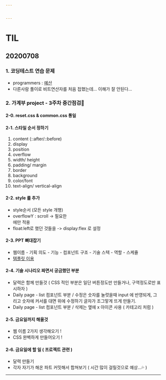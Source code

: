 ```yaml
---


---
```


<h1 id="til">TIL</h1>
<h2 id="section">20200708</h2>
<h3 id="코딩테스트-연습-문제">1. 코딩테스트 연습 문제</h3>
<ul>
<li>programmers : <a href="https://github.com/jina95/TIL/blob/master/Algorithm/LEVEL%201/%EC%98%88%EC%82%B0.html">예산</a></li>
<li>다른사람 풀이로 비트연산자를 처음 접했는데… 이해가 잘 안된다…</li>
</ul>
<h3 id="가계부-project---3주차-중간점검🎈">2. 가계부 project - 3주차 중간점검🎈</h3>
<h4 id="reset.css--common.css-통일">2-0. reset.css &amp; common.css 통일</h4>
<h4 id="스타일-순서-정하기">2-1. 스타일 순서 정하기</h4>
<ol>
<li>content (::after/::before)</li>
<li>display</li>
<li>position</li>
<li>overflow</li>
<li>width/ height</li>
<li>padding/ margin</li>
<li>border</li>
<li>background</li>
<li>color/font</li>
<li>text-align/ vertical-align</li>
</ol>
<h4 id="style-룰-추가">2-2. style 룰 추가</h4>
<ul>
<li>style순서 (모든 style 개행)</li>
<li>overflowY : scroll -&gt; 필요한 <div> 에만 적용</div></li>
<li>float:left로 했던 것들을 -&gt; display:flex 로 설정</li>
</ul>
<h4 id="ppt-뼈대잡기">2-3. PPT 뼈대잡기</h4>
<ul>
<li>웹이름 - 기획 의도 - 기능 - 컴포넌트 구조 - 기술 스텍 - 역할 - 스케쥴</li>
<li><a href="http://pptbizcam.co.kr/?p=5819">템플릿 이용 </a></li>
</ul>
<h4 id="기술-시나리오-짜면서-궁금했던-부분">2-4. 기술 시나리오 짜면서 궁금했던 부분</h4>
<ul>
<li>달력은 함께 만들것 ( CSS 적인 부분은 일단 버튼정도만 만들거나, 구역정도로만 표시하자 )</li>
<li>Daily page - list  컴포넌트 부분 / 수정은 숫자를 눌럿을때 input 에 반영되게, 그리고 숫자에 커서를 대면 위에 수정하기 글자가 조그맣게 뜨게 만들기.</li>
<li>Daily page - list  컴포넌트 부분 / 삭제는 옆에 x 아이콘 사용 ( 카테고리 처럼 )</li>
</ul>
<h4 id="금요일까지-해올것">2-5. 금요일까지 해올것</h4>
<ul>
<li>웹 이름 2가지 생각해오기 !</li>
<li>CSS 완벽하게 만들어오기 !</li>
</ul>
<h4 id="금요일에-할-일--프로젝트-관련-">2-6. 금요일에 할 일 ( 프로젝트 관련 )</h4>
<ul>
<li>달력 만들기</li>
<li>각자 자기가 해온 파트 커밋해서 합쳐보기 ( 시간 많이 걸릴것으로 예상…💦 )</li>
</ul>
<hr>

